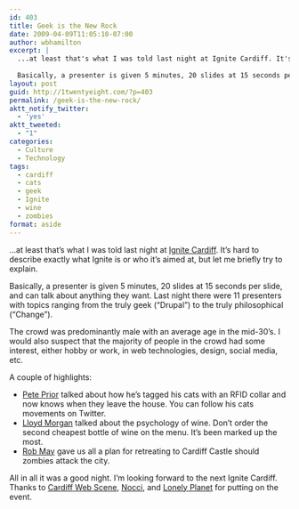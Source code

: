 ```yaml
---
id: 403
title: Geek is the New Rock
date: 2009-04-09T11:05:10-07:00
author: wbhamilton
excerpt: |
  ...at least that's what I was told last night at Ignite Cardiff. It's hard to describe exactly what Ignite is or who it's aimed at, but let me briefly try to explain.
  
  Basically, a presenter is given 5 minutes, 20 slides at 15 seconds per slide, and can talk about anything they want. Last night there were 11 presenters with topics ranging from the truly geek ("Drupal") to the truly philosophical ("Change").
layout: post
guid: http://1twentyeight.com/?p=403
permalink: /geek-is-the-new-rock/
aktt_notify_twitter:
  - 'yes'
aktt_tweeted:
  - "1"
categories:
  - Culture
  - Technology
tags:
  - cardiff
  - cats
  - geek
  - Ignite
  - wine
  - zombies
format: aside
---
```

&#8230;at least that&#8217;s what I was told last night at [Ignite Cardiff](http://ignite.oreilly.com/cardiff/). It&#8217;s hard to describe exactly what Ignite is or who it&#8217;s aimed at, but let me briefly try to explain.

Basically, a presenter is given 5 minutes, 20 slides at 15 seconds per slide, and can talk about anything they want. Last night there were 11 presenters with topics ranging from the truly geek (&#8220;Drupal&#8221;) to the truly philosophical (&#8220;Change&#8221;).

The crowd was predominantly male with an average age in the mid-30&#8217;s. I would also suspect that the majority of people in the crowd had some interest, either hobby or work, in web technologies, design, social media, etc.

A couple of highlights:

  * [Pete Prior](http://nermal.org/) talked about how he&#8217;s tagged his cats with an RFID collar and now knows when they leave the house. You can follow his cats movements on Twitter.
  * [Lloyd Morgan](http://www.lloydmorgan.co.uk/) talked about the psychology of wine. Don&#8217;t order the second cheapest bottle of wine on the menu. It&#8217;s been marked up the most.
  * [Rob May](http://cardiffzdl.blogspot.com/) gave us all a plan for retreating to Cardiff Castle should zombies attack the city.

All in all it was a good night. I&#8217;m looking forward to the next Ignite Cardiff. Thanks to [Cardiff Web Scene](http://www.cardiffwebscene.com/), [Nocci](http://noccinet.com/), and [Lonely Planet](http://www.lonelyplanet.com/) for putting on the event.